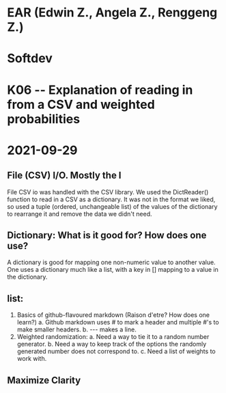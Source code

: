 # EAR (Edwin Z., Angela Z., Renggeng Z.)
# Softdev
# K06 -- Explanation of reading in from a CSV and weighted probabilities
# 2021-09-29

## File (CSV) I/O. Mostly the I
File CSV io was handled with the CSV library. We used the DictReader() function to read in a CSV as a dictionary. It was not in the format we liked, so used a tuple (ordered, unchangeable list) of the values of the dictionary to rearrange it and remove the data we didn't need.
## Dictionary: What is it good for? How does one use?
A dictionary is good for mapping one non-numeric value to another value. One uses a dictionary much like a list, with a key in [] mapping to a value in the dictionary.
## list:
1. Basics of github-flavoured markdown (Raison d'etre? How does one learn?)
	a. Github markdown uses # to mark a header and multiple #'s to make smaller headers.
	b. --- makes a line.
2. Weighted randomization:
	a. Need a way to tie it to a random number generator.
	b. Need a way to keep track of the options the randomly generated number does not correspond to.
	c. Need a list of weights to work with.
## Maximize Clarity
